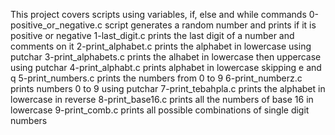 This project covers scripts using variables, if, else and while commands 
0-positive_or_negative.c script generates a random number and prints if it is positive or negative
1-last_digit.c prints the last digit of a number and comments on it
2-print_alphabet.c prints the alphabet in lowercase using putchar
3-print_alphabets.c prints the alhabet in lowercase then uppercase using putchar
4-print_alphabt.c prints alphabet in lowercase skipping e and q
5-print_numbers.c prints the numbers from 0 to 9
6-print_numberz.c prints numbers 0 to 9 using putchar
7-print_tebahpla.c prints the alphabet in lowercase in reverse
8-print_base16.c prints all the numbers of base 16 in lowercase
9-print_comb.c prints all possible combinations of single digit numbers
